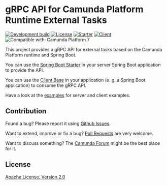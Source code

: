 # gRPC API for Camunda Platform Runtime External Tasks

[![Development build](https://github.com/camunda/camunda-bpm-grpc-external-task/workflows/Development%20build/badge.svg?branch=master)](https://github.com/camunda/camunda-bpm-grpc-external-task/actions?query=workflow%3A%22Development+build%22)
[![License](https://img.shields.io/badge/License-Apache%202.0-blue.svg)](./LICENSE)
[![Starter](https://img.shields.io/maven-central/v/org.camunda.bpm.extension.grpc.externaltask/camunda-bpm-grpc-external-task-spring-boot-starter?color=green&label=starter)](https://search.maven.org/artifact/org.camunda.bpm.extension.grpc.externaltask/camunda-bpm-grpc-external-task-spring-boot-starter)
[![Client](https://img.shields.io/maven-central/v/org.camunda.bpm.extension.grpc.externaltask/camunda-bpm-grpc-external-task-client-core?color=green&label=client)](https://search.maven.org/artifact/org.camunda.bpm.extension.grpc.externaltask/camunda-bpm-grpc-external-task-client-core)
![Compatible with: Camunda Platform 7](https://img.shields.io/badge/Compatible%20with-Camunda%20Platform%207-26d07c)

This project provides a gRPC API for external tasks based on the Camunda Platform runtime and Spring Boot.

You can use the [Spring Boot Starter](./starter) in your server Spring Boot application to provide the API.

You can use the [Client Base](./client-core) in your application (e. g. a Spring Boot application) to consume the gRPC API.

Have a look at the [examples](./examples) for server and client examples.

## Contribution

Found a bug? Please report it using [Github Issues](../../issues).

Want to extend, improve or fix a bug? [Pull Requests](../../pulls) are very welcome.

Want to discuss something? The [Camunda Forum](https://forum.camunda.org/c/community-extensions) might be the best place for it.

## License

[Apache License, Version 2.0](./LICENSE)
